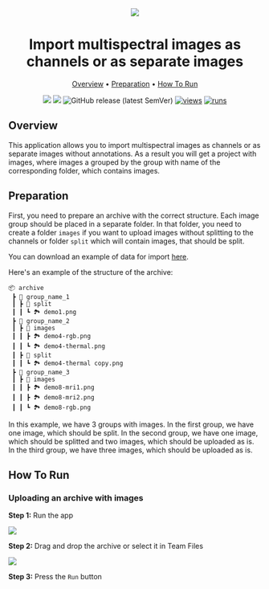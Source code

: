 <div align="center" markdown>
<img src="https://github-production-user-asset-6210df.s3.amazonaws.com/118521851/286251873-effe616d-6250-4da6-ba8b-41ced5f701ee.png"/>

# Import multispectral images as channels or as separate images

<p align="center">
  <a href="#Overview">Overview</a> •
  <a href="#Preparation">Preparation</a> •
  <a href="#How-To-Run">How To Run</a>
</p>

[![](https://img.shields.io/badge/supervisely-ecosystem-brightgreen)](https://ecosystem.supervise.ly/apps/supervisely-ecosystem/import-multispectral-images)
[![](https://img.shields.io/badge/slack-chat-green.svg?logo=slack)](https://supervise.ly/slack)
![GitHub release (latest SemVer)](https://img.shields.io/github/v/release/supervisely-ecosystem/import-multispectral-images)
[![views](https://app.supervise.ly/img/badges/views/supervisely-ecosystem/import-multispectral-images.png)](https://supervise.ly)
[![runs](https://app.supervise.ly/img/badges/runs/supervisely-ecosystem/import-multispectral-images.png)](https://supervise.ly)

</div>

## Overview

This application allows you to import multispectral images as channels or as separate images without annotations. As a result you will get a project with images, where images a grouped by the group with name of the corresponding folder, which contains images.<br>

## Preparation

First, you need to prepare an archive with the correct structure. Each image group should be placed in a separate folder. In that folder, you need to create a folder `images` if you want to upload images without splitting to the channels or folder `split` which will contain images, that should be split.

You can download an example of data for import [here](https://github.com/supervisely-ecosystem/import-multispectral-images/files/13487269/demo_data.zip).<br>

Here's an example of the structure of the archive:

```text
📦 archive
 ┣ 📂 group_name_1
 ┃ ┣ 📂 split
 ┃ ┃ ┗ 🏞️ demo1.png
 ┣ 📂 group_name_2
 ┃ ┣ 📂 images
 ┃ ┃ ┣ 🏞️ demo4-rgb.png
 ┃ ┃ ┗ 🏞️ demo4-thermal.png
 ┃ ┣ 📂 split
 ┃ ┃ ┗ 🏞️ demo4-thermal copy.png
 ┣ 📂 group_name_3
 ┃ ┣ 📂 images
 ┃ ┃ ┣ 🏞️ demo8-mri1.png
 ┃ ┃ ┣ 🏞️ demo8-mri2.png
 ┃ ┃ ┗ 🏞️ demo8-rgb.png
```

In this example, we have 3 groups with images. In the first group, we have one image, which should be split. In the second group, we have one image, which should be splitted and two images, which should be uploaded as is. In the third group, we have three images, which should be uploaded as is.<br>

## How To Run

### Uploading an archive with images

**Step 1:** Run the app<br>

<img src=SCREEN001/><br>

**Step 2:** Drag and drop the archive or select it in Team Files<br>

<img src="SCREEN002"/><br>

**Step 3:** Press the `Run` button<br>